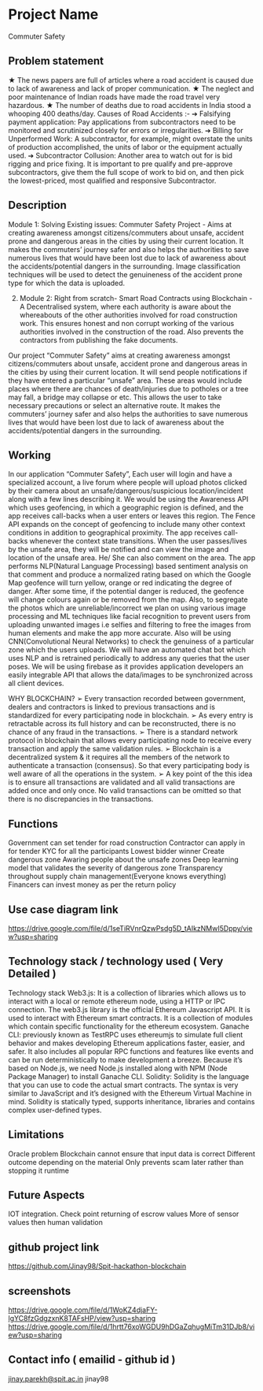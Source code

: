 # Project Name
Commuter Safety

## Problem statement
★ The news papers are full of articles where a road accident is caused due to lack of
awareness and lack of proper communication.
★ The neglect and poor maintenance of Indian roads have made the road travel very
hazardous.
★ The number of deaths due to road accidents in India stood a whooping 400
deaths/day.
Causes of Road Accidents :-
➔ Falsifying payment application: Pay applications from subcontractors need to be
monitored and scrutinized closely for errors or irregularities.
➔ Billing for Unperformed Work: A subcontractor, for example, might overstate the
units of production accomplished, the units of labor or the equipment actually used.
➔ Subcontractor Collusion: Another area to watch out for is bid rigging and price fixing.
It is important to pre qualify and pre-approve subcontractors, give them the full scope
of work to bid on, and then pick the lowest-priced, most qualified and responsive
Subcontractor.


## Description
Module 1: Solving Existing issues:
Commuter Safety Project - 
Aims at creating awareness amongst citizens/commuters about unsafe, accident prone and dangerous areas in the cities by using their current location. It makes the commuters’ journey safer and also helps the authorities to save numerous lives that would have been lost due to lack of awareness about the accidents/potential dangers in the surrounding. Image classification techniques will be used to detect the genuineness of the accident prone type for which the data is uploaded.

2) Module 2: 
Right from scratch-
Smart Road Contracts using Blockchain - A Decentralised system, where each authority is aware about the whereabouts of the other authorities involved for road construction work. This ensures honest and non corrupt working of the various authorities involved in the construction of the road. Also prevents the contractors from publishing the fake documents.

Our project “Commuter Safety” aims at creating awareness amongst citizens/commuters about unsafe, accident prone and dangerous areas in the cities by using their current location. It will send people notifications if they have entered a particular “unsafe” area. These areas would include places where there are chances of death/injuries due to potholes or a tree may fall, a bridge may collapse or etc. This allows the user to take necessary precautions or select an alternative route. It makes the commuters’ journey safer and also helps the authorities to save numerous lives that would have been lost due to lack of awareness about the accidents/potential dangers in the surrounding.


## Working
In our application “Commuter Safety”, Each user will login and have a specialized account, a live forum where people will upload photos clicked by their camera about an unsafe/dangerous/suspicious location/incident along with a few lines describing it. 
We would be using the Awareness API which uses geofencing, in which a geographic region is defined, and the app receives call-backs when a user enters or leaves this region. The Fence API expands on the concept of geofencing to include many other context conditions in addition to geographical proximity. 
The app receives call-backs whenever the context state transitions.
When the user passes/lives by the unsafe area, they will be notified and can view the image and location of the unsafe area. He/ She can also comment on the area. 
The app performs NLP(Natural Language Processing) based sentiment analysis on that comment and produce a normalized rating based on which the Google Map geofence will turn yellow, orange or red indicating the degree of danger. 
After some time, if the potential danger is reduced, the geofence will change colours again or be removed from the map. Also, to segregate the photos which are unreliable/incorrect we plan on using various image processing and ML techniques like facial recognition to prevent users from uploading unwanted images i.e selfies and filtering to free the images from human elements and make the app more accurate. 
Also will be using CNN(Convolutional Neural Networks) to check the genuiness of a particular zone which the users uploads. We will have an automated chat bot which uses NLP and is retrained periodically to address any queries that the user poses. We will be using firebase as it provides application developers an easily integrable API that allows the data/images to be synchronized across all client devices.

WHY BLOCKCHAIN?
➢ Every transaction recorded between government, dealers and contractors is
linked to previous transactions and is standardized for every participating
node in blockchain.
➢ As every entry is retractable across its full history and can be reconstructed,
there is no chance of any fraud in the transactions.
➢ There is a standard network protocol in blockchain that allows every
participating node to receive every transaction and apply the same validation
rules.
➢ Blockchain is a decentralized system & it requires all the members of the
network to authenticate a transaction (consensus). So that every participating
body is well aware of all the operations in the system.
➢ A key point of the this idea is to ensure all transactions are validated and all
valid transactions are added once and only once. No valid transactions can be
omitted so that there is no discrepancies in the transactions.


## Functions
Government can set tender for road construction
Contractor can apply  in for tender
KYC for all the participants
Lowest bidder winner
Create dangerous zone
Awaring people about the unsafe zones
Deep learning model that validates the severity of dangerous zone
Transparency throughout supply chain management(Everyone knows everything)
Financers can invest money as per the return policy


## Use case diagram link
https://drive.google.com/file/d/1seTiRVnrQzwPsdg5D_tAIkzNMwI5Dppy/view?usp=sharing

## Technology stack / technology used ( Very Detailed )

Technology stack
Web3.js:
It is a collection of libraries which allows us to interact with a local or remote ethereum node, using a HTTP or IPC connection. The web3.js library is the official Ethereum Javascript API. It is used to interact with Ethereum smart contracts. It is a collection of modules which contain specific functionality for the ethereum ecosystem.
Ganache CLI:
previously known as TestRPC uses ethereumjs to simulate full client behavior and makes developing Ethereum applications faster, easier, and safer. It also includes all popular RPC functions and features like events and can be run deterministically to make development a breeze. Because it’s based on Node.js, we need Node.js installed along with NPM (Node Package Manager) to install Ganache CLI.
Solidity:
Solidity is the language that you can use to code the actual smart contracts. The syntax is very similar to JavaScript and it’s designed with the Ethereum Virtual Machine in mind. Solidity is statically typed, supports inheritance, libraries and contains complex user-defined types.


## Limitations
Oracle problem
Blockchain cannot ensure that input data is correct
Different outcome depending on the material
Only prevents scam later rather than stopping it runtime


## Future Aspects
IOT integration.
Check point returning of escrow values
More of sensor values then human validation


## github project link
https://github.com/Jinay98/Spit-hackathon-blockchain

## screenshots
https://drive.google.com/file/d/1WoKZ4djaFY-lgYC8fzGdgzxnK8TAFsHP/view?usp=sharing
https://drive.google.com/file/d/1hrtt76xoWGDU9hDGaZqhugMiTm31DJb8/view?usp=sharing

## Contact info ( emailid - github id )
jinay.parekh@spit.ac.in
jinay98
